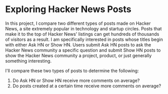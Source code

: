 # Exploring Hacker News Posts

In this project, I compare two different types of posts made on Hacker News, a site extremely popular in technology and startup circles. Posts that make it to the top of Hacker News' listings can get hundreds of thousands of visitors as a result. I am specifically interested in posts whose titles begin with either Ask HN or Show HN. Users submit Ask HN posts to ask the Hacker News community a specific question and submit Show HN posts to show the Hacker News community a project, product, or just generally something interesting.

I'll compare these two types of posts to determine the following:

1. Do Ask HN or Show HN receive more comments on average?
2. Do posts created at a certain time receive more comments on average?


